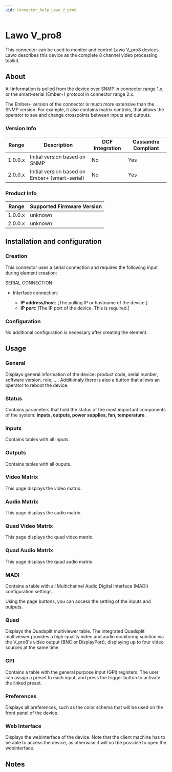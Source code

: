 ```yaml
---
uid: Connector_help_Lawo_V_pro8
---
```


# Lawo V_pro8

This connector can be used to monitor and control Lawo V_pro8 devices. Lawo describes this device as the complete 8 channel video processing toolkit.

## About

All information is polled from the device over SNMP in connector range 1.x, or the smart-serial (Ember+) protocol in connector range 2.x.

The Ember+ version of the connector is much more extensive than the SNMP version. For example, it also contains matrix controls, that allows the operator to see and change crosspoints between inputs and outputs.

### Version Info

| **Range** | **Description**                                | **DCF Integration** | **Cassandra Compliant** |
|------------------|------------------------------------------------|---------------------|-------------------------|
| 1.0.0.x          | Initial version based on SNMP                  | No                  | Yes                     |
| 2.0.0.x          | Initial version based on Ember+ (smart-serial) | No                  | Yes                     |

### Product Info

| Range | Supported Firmware Version |
|------------------|-----------------------------|
| 1.0.0.x          | unknown                     |
| 2.0.0.x          | unknown                     |

## Installation and configuration

### Creation

This connector uses a serial connection and requires the following input during element creation:

SERIAL CONNECTION:

- Interface connection:

  - **IP address/host**: \[The polling IP or hostname of the device.\]
  - **IP port**: \[The IP port of the device. This is required.\]

### Configuration

No additional configuration is necessary after creating the element.

## Usage

### General

Displays general information of the device: product code, serial number, software version, role, .... Additionaly there is also a button that allows an operator to reboot the device.

### Status

Contains parameters that hold the status of the most important components of the system: **inputs, outputs, power supplies, fan, temperature**.

### Inputs

Contains tables with all inputs.

### Outputs

Contains tables with all ouputs.

### Video Matrix

This page displays the video matrix.

### Audio Matrix

This page displays the audio matrix.

### Quad Video Matrix

This page displays the quad video matrix.

### Quad Audio Matrix

This page displays the quad audio matrix.

### MADI

Contains a table with all Multichannel Audio Digital Interface (MADI) configuration settings.

Using the page buttons, you can access the setting of the inputs and outputs.

### Quad

Displays the Quadsplit multiviewer table. The integrated Quadsplit multiviewer provides a high-quality video and audio monitoring solution via the V_pro8's video output (BNC or DisplayPort), displaying up to four video sources at the same time.

### GPI

Contains a table with the general purpose input (GPI) registers. The user can assign a preset to each input, and press the trigger button to activate the linked preset.

### Preferences

Displays all preferences, such as the color schema that will be used on the front panel of the device.

### Web Interface

Displays the webinterface of the device. Note that the client machine has to be able to access the device, as otherwise it will no tbe possible to open the webinterface.

## Notes
